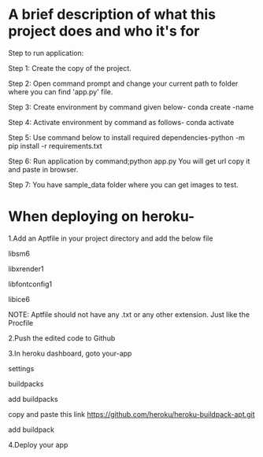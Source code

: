# A brief description of what this project does and who it's for

Step to run application:

Step 1:	Create the copy of the project.

Step 2: Open command prompt and change your current path  to folder where you can find 'app.py' file.

Step 3: Create environment by command given below- conda create -name <environment name>

Step 4: Activate environment by command as follows- conda activate <environment name>

Step 5: Use command below to install required dependencies-python -m pip install -r requirements.txt

Step 6: Run application by command;python app.py
You will get url copy it and paste in browser.

Step 7: You have sample_data folder where you can get images to test.

# When deploying on heroku-

1.Add an Aptfile in your project directory and add the below file

libsm6

libxrender1

libfontconfig1

libice6

NOTE: Aptfile should not have any .txt or any other extension. Just like the Procfile

2.Push the edited code to Github

3.In heroku dashboard,
goto your-app 

settings 

buildpacks

add buildpacks 

copy and paste this link https://github.com/heroku/heroku-buildpack-apt.git

add buildpack

4.Deploy your app
